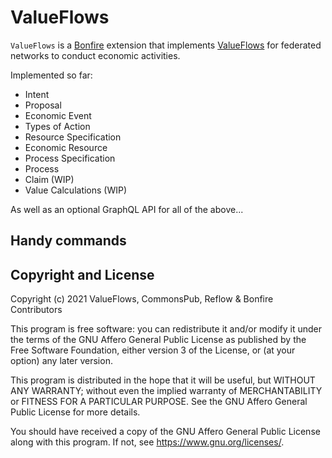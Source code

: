 # ValueFlows

`ValueFlows` is a [Bonfire](https://bonfire.cafe/) extension that implements [ValueFlows](https://valueflo.ws/) for federated networks to conduct economic activities.

Implemented so far:

- Intent
- Proposal
- Economic Event
- Types of Action
- Resource Specification
- Economic Resource
- Process Specification
- Process
- Claim (WIP)
- Value Calculations (WIP)

As well as an optional GraphQL API for all of the above...


## Handy commands

## Copyright and License

Copyright (c) 2021 ValueFlows, CommonsPub, Reflow & Bonfire Contributors

This program is free software: you can redistribute it and/or modify
it under the terms of the GNU Affero General Public License as
published by the Free Software Foundation, either version 3 of the
License, or (at your option) any later version.

This program is distributed in the hope that it will be useful, but
WITHOUT ANY WARRANTY; without even the implied warranty of
MERCHANTABILITY or FITNESS FOR A PARTICULAR PURPOSE.  See the GNU
Affero General Public License for more details.

You should have received a copy of the GNU Affero General Public
License along with this program.  If not, see <https://www.gnu.org/licenses/>.
